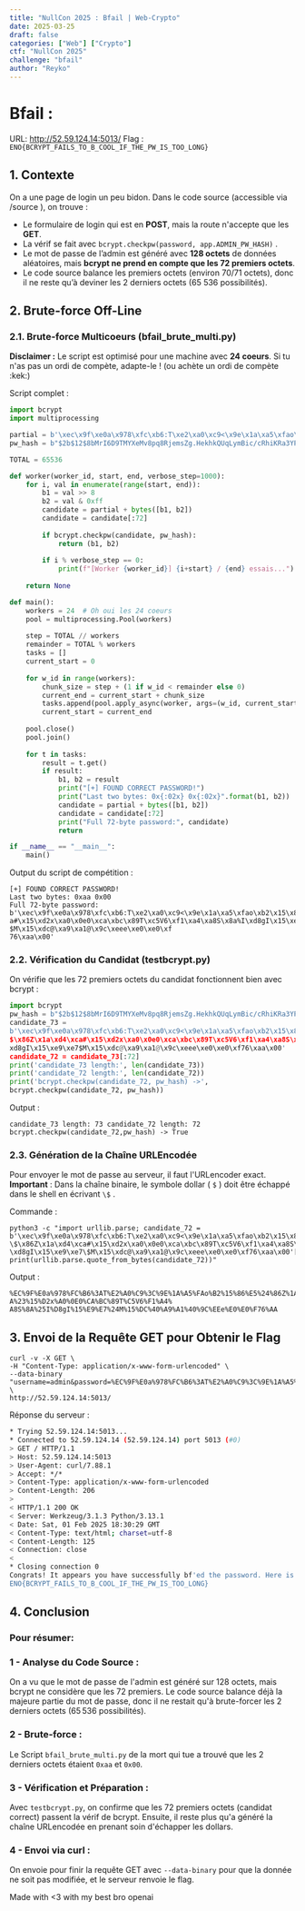 ```yaml
---
title: "NullCon 2025 : Bfail | Web-Crypto"
date: 2025-03-25
draft: false
categories: ["Web"] ["Crypto"]
ctf: "NullCon 2025"
challenge: "bfail"
author: "Reyko"
---
```


# Bfail : 

URL: http://52.59.124.14:5013/
Flag : `ENO{BCRYPT_FAILS_TO_B_COOL_IF_THE_PW_IS_TOO_LONG}`

## 1. Contexte

On a une page de login un peu bidon. Dans le code source (accessible via /source ), on
trouve :
- Le formulaire de login qui est en **POST**, mais la route n'accepte que les **GET**.
- La vérif se fait avec `bcrypt.checkpw(password, app.ADMIN_PW_HASH)` .
- Le mot de passe de l’admin est généré avec **128 octets** de données aléatoires, mais **bcrypt ne prend en compte que les 72 premiers octets**.
- Le code source balance les premiers octets (environ 70/71 octets), donc il ne reste qu’à deviner les 2 derniers octets (65 536 possibilités).

## 2. Brute-force Off-Line
### 2.1. Brute-force Multicoeurs (bfail_brute_multi.py)
**Disclaimer :**
Le script est optimisé pour une machine avec **24 coeurs**. Si tu n'as pas un ordi de compète,
adapte-le ! (ou achète un ordi de compète :kek:)

Script complet :
```python
import bcrypt
import multiprocessing

partial = b'\xec\x9f\xe0a\x978\xfc\xb6:T\xe2\xa0\xc9<\x9e\x1a\xa5\xfao\xb2\x15\x86\xe5\x24\x86Z\x1a\xd4\xca#\x15\xd2x\xa0\x0e0\xca\xbc\x89T\xc5V6\xf1\xa4\xa8S\x8a%I\xd8gI\x15\xe9\xe7$M\x15\xdc@\xa9\xa1@\x9c\xeee\xe0\xe0\xf76'
pw_hash = b"$2b$12$8bMrI6D9TMYXeMv8pq8RjemsZg.HekhkQUqLymBic/cRhiKRa3YPK"

TOTAL = 65536

def worker(worker_id, start, end, verbose_step=1000):
    for i, val in enumerate(range(start, end)):
        b1 = val >> 8
        b2 = val & 0xff
        candidate = partial + bytes([b1, b2])
        candidate = candidate[:72]
        
        if bcrypt.checkpw(candidate, pw_hash):
            return (b1, b2)
        
        if i % verbose_step == 0:
            print(f"[Worker {worker_id}] {i+start} / {end} essais...")
    
    return None

def main():
    workers = 24  # Oh oui les 24 coeurs
    pool = multiprocessing.Pool(workers)
    
    step = TOTAL // workers
    remainder = TOTAL % workers
    tasks = []
    current_start = 0
    
    for w_id in range(workers):
        chunk_size = step + (1 if w_id < remainder else 0)
        current_end = current_start + chunk_size
        tasks.append(pool.apply_async(worker, args=(w_id, current_start, current_end)))
        current_start = current_end
    
    pool.close()
    pool.join()
    
    for t in tasks:
        result = t.get()
        if result:
            b1, b2 = result
            print("[+] FOUND CORRECT PASSWORD!")
            print("Last two bytes: 0x{:02x} 0x{:02x}".format(b1, b2))
            candidate = partial + bytes([b1, b2])
            candidate = candidate[:72]
            print("Full 72-byte password:", candidate)
            return

if __name__ == "__main__":
    main()
```
Output du script de compétition :
```text
[+] FOUND CORRECT PASSWORD!
Last two bytes: 0xaa 0x00
Full 72-byte password:
b'\xec\x9f\xe0a\x978\xfc\xb6:T\xe2\xa0\xc9<\x9e\x1a\xa5\xfao\xb2\x15\x86\xe5$\x86Z\x1a\xd4\xc
a#\x15\xd2x\xa0\x0e0\xca\xbc\x89T\xc5V6\xf1\xa4\xa8S\x8a%I\xd8gI\x15\xe9\xe7
$M\x15\xdc@\xa9\xa1@\x9c\xeee\xe0\xe0\xf
76\xaa\x00'
```
### 2.2. Vérification du Candidat (testbcrypt.py)
On vérifie que les 72 premiers octets du candidat fonctionnent bien avec bcrypt :

```python
import bcrypt
pw_hash = b"$2b$12$8bMrI6D9TMYXeMv8pq8RjemsZg.HekhkQUqLymBic/cRhiKRa3YPK"
candidate_73 =
b'\xec\x9f\xe0a\x978\xfc\xb6:T\xe2\xa0\xc9<\x9e\x1a\xa5\xfao\xb2\x15\x86\xe5
$\x86Z\x1a\xd4\xca#\x15\xd2x\xa0\x0e0\xca\xbc\x89T\xc5V6\xf1\xa4\xa8S\x8a%I\
xd8gI\x15\xe9\xe7$M\x15\xdc@\xa9\xa1@\x9c\xeee\xe0\xe0\xf76\xaa\x00'
candidate_72 = candidate_73[:72]
print('candidate_73 length:', len(candidate_73))
print('candidate_72 length:', len(candidate_72))
print('bcrypt.checkpw(candidate_72, pw_hash) ->',
bcrypt.checkpw(candidate_72, pw_hash))
```
Output : 
```text
candidate_73 length: 73 candidate_72 length: 72 bcrypt.checkpw(candidate_72,pw_hash) -> True
```
### 2.3. Génération de la Chaîne URLEncodée
Pour envoyer le mot de passe au serveur, il faut l'URLencoder exact.
**Important** : Dans la chaîne binaire, le symbole dollar ( `$` ) doit être échappé dans le shell en
écrivant `\$` .

Commande :

```
python3 -c "import urllib.parse; candidate_72 =
b'\xec\x9f\xe0a\x978\xfc\xb6:T\xe2\xa0\xc9<\x9e\x1a\xa5\xfao\xb2\x15\x86\xe5
\$\x86Z\x1a\xd4\xca#\x15\xd2x\xa0\x0e0\xca\xbc\x89T\xc5V6\xf1\xa4\xa8S\x8a%I
\xd8gI\x15\xe9\xe7\$M\x15\xdc@\xa9\xa1@\x9c\xeee\xe0\xe0\xf76\xaa\x00'[:72];
print(urllib.parse.quote_from_bytes(candidate_72))"
```

Output :
```text
%EC%9F%E0a%978%FC%B6%3AT%E2%A0%C9%3C%9E%1A%A5%FAo%B2%15%86%E5%24%86Z%1A%D4%C
A%23%15%D2x%A0%0E0%CA%BC%89T%C5V6%F1%A4%
A8S%8A%25I%D8gI%15%E9%E7%24M%15%DC%40%A9%A1%40%9C%EEe%E0%E0%F76%AA
```

## 3. Envoi de la Requête GET pour Obtenir le Flag

```
curl -v -X GET \
-H "Content-Type: application/x-www-form-urlencoded" \
--data-binary
"username=admin&password=%EC%9F%E0a%978%FC%B6%3AT%E2%A0%C9%3C%9E%1A%A5%FAo%B2%15%86%E5%24%86Z%1A%D4%CA%23%15%D2x%A0%0E0%CA%BC%89T%C5V6%F1%A4%A8S%8A%25I%D8gI%15%E9%E7%24M%15%DC%40%A9%A1%40%9C%EEe%E0%E0%F76%AA" \
http://52.59.124.14:5013/
```

Réponse du serveur :
```bash
* Trying 52.59.124.14:5013...
* Connected to 52.59.124.14 (52.59.124.14) port 5013 (#0)
> GET / HTTP/1.1
> Host: 52.59.124.14:5013
> User-Agent: curl/7.88.1
> Accept: */*
> Content-Type: application/x-www-form-urlencoded
> Content-Length: 206
>
< HTTP/1.1 200 OK
< Server: Werkzeug/3.1.3 Python/3.13.1
< Date: Sat, 01 Feb 2025 18:30:29 GMT
< Content-Type: text/html; charset=utf-8
< Content-Length: 125
< Connection: close
<
* Closing connection 0
Congrats! It appears you have successfully bf'ed the password. Here is your
ENO{BCRYPT_FAILS_TO_B_COOL_IF_THE_PW_IS_TOO_LONG}
```

## 4. Conclusion
### Pour résumer:
### 1 - Analyse du Code Source :
On a vu que le mot de passe de l'admin est généré sur 128 octets, mais bcrypt ne considère
que les 72 premiers. Le code source balance déjà la majeure partie du mot de passe, donc il ne
restait qu'à brute-forcer les 2 derniers octets (65 536 possibilités).
### 2 - Brute-force :
Le Script `bfail_brute_multi.py` de la mort qui tue a trouvé que les 2 derniers octets étaient
`0xaa` et `0x00`.
### 3 - Vérification et Préparation :
Avec `testbcrypt.py`, on confirme que les 72 premiers octets (candidat correct) passent la
vérif de bcrypt. Ensuite, il reste plus qu'a généré la chaîne URLencodée en prenant soin
d'échapper les dollars.
### 4 - Envoi via curl :
On envoie pour finir la requête GET avec `--data-binary` pour que la donnée ne soit pas
modifiée, et le serveur renvoie le flag.

Made with <3 with my best bro openai

